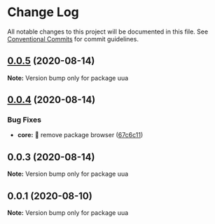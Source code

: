 # Change Log

All notable changes to this project will be documented in this file.
See [Conventional Commits](https://conventionalcommits.org) for commit guidelines.

## [0.0.5](https://github.com/willin/uua/compare/v0.0.4...v0.0.5) (2020-08-14)

**Note:** Version bump only for package uua





## [0.0.4](https://github.com/willin/uua/compare/v0.0.3...v0.0.4) (2020-08-14)


### Bug Fixes

* **core:** :bug: remove package browser ([67c6c11](https://github.com/willin/uua/commit/67c6c11487dc3883f59f1107084c4f85616913fb))





## 0.0.3 (2020-08-14)

**Note:** Version bump only for package uua





## 0.0.1 (2020-08-10)

**Note:** Version bump only for package uua
